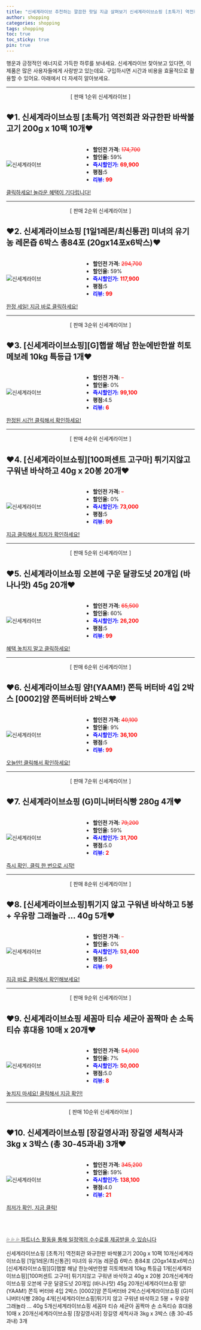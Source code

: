 ```yaml
---
title: "신세계라이브 추천하는 깔끔한 핫딜 지금 살펴보기 신세계라이브쇼핑 [초특가] 역전회관 와규한판 바싹불고기"
author: shopping
categories: shopping
tags: shopping
toc: true
toc_sticky: true
pin: true
---
```

행운과 긍정적인 에너지로 가득한 하루를 보내세요. 신세계라이브 찾아보고 있다면, 이 제품은 많은 사용자들에게 사랑받고 있는데요. 구입하시면 시간과 비용을 효율적으로 활용할 수 있어요. 아래에서 더 자세히 알아보세요.

---
<p class="toplist" style="margin: 0 auto; display: block; width: fit-content;">[ 판매 1순위 신세계라이브 ]</p>

<h2><strong>❤️1. 신세계라이브쇼핑 [초특가] 역전회관 와규한판 바싹불고기 200g x 10팩 10개❤️</strong></h2>

<div style="display: flex; align-items: center;">
    <div style="flex: 0.4;">
        <img src="https://thumbnail6.coupangcdn.com/thumbnails/remote/230x230ex/image/vendor_inventory/b084/e441afb971583d0641f949a5376d8e34885dca9060757dc2b263098d183f.jpg" alt="신세계라이브" style="max-width: 100%;">
    </div>
    <div style="flex: 0.6; margin-left: 10px;">
        <ul>
            <li><strong>할인전 가격:</strong> <del style="color: red;">174,700</del></li>
            <li><strong>할인율:</strong> 59%</li>
            <li><span style='color:blue'><strong>즉시할인가:</strong></span> <span style='color:red'><strong>69,900</strong></span></li>
            <li><strong>평점:</strong>5</li>
            <li><span style='color:blue'><strong>리뷰:</strong></span> <span style='color:red'><strong>99</strong></span></li>
        </ul>
    </div>
</div>
<div class="center">
    <a href="https://William4Davisa.github.io?lptag=AF9450613&subid=githubio&pageKey=8231795173&traceid=V0-153&itemId=23692808948&vendorItemId=90717943922" class="myButton">
        클릭하세요! 놀라운 혜택이 기다립니다!
    </a>
</div>


---
<p class="toplist" style="margin: 0 auto; display: block; width: fit-content;">[ 판매 2순위 신세계라이브 ]</p>

<h2><strong>❤️2. 신세계라이브쇼핑 [1일1레몬/최신통관] 미녀의 유기농 레몬즙 6박스 총84포 (20gx14포x6박스)❤️</strong></h2>

<div style="display: flex; align-items: center;">
    <div style="flex: 0.4;">
        <img src="https://thumbnail7.coupangcdn.com/thumbnails/remote/230x230ex/image/vendor_inventory/ea36/3fa505c0331d2caeb1972e0b65ca3cbc10e4ce14d4499c62992e11656fb9.jpg" alt="신세계라이브" style="max-width: 100%;">
    </div>
    <div style="flex: 0.6; margin-left: 10px;">
        <ul>
            <li><strong>할인전 가격:</strong> <del style="color: red;">294,700</del></li>
            <li><strong>할인율:</strong> 59%</li>
            <li><span style='color:blue'><strong>즉시할인가:</strong></span> <span style='color:red'><strong>117,900</strong></span></li>
            <li><strong>평점:</strong>5</li>
            <li><span style='color:blue'><strong>리뷰:</strong></span> <span style='color:red'><strong>99</strong></span></li>
        </ul>
    </div>
</div>
<div class="center">
    <a href="https://William4Davisa.github.io?lptag=AF9450613&subid=githubio&pageKey=8246410057&traceid=V0-153&itemId=23734912604&vendorItemId=90759654098" class="myButton">
        한정 세일! 지금 바로 클릭하세요!
    </a>
</div>


---
<p class="toplist" style="margin: 0 auto; display: block; width: fit-content;">[ 판매 3순위 신세계라이브 ]</p>

<h2><strong>❤️3. [신세계라이브쇼핑][G]햅쌀 해남 한눈에반한쌀 히토메보레 10kg 특등급 1개❤️</strong></h2>

<div style="display: flex; align-items: center;">
    <div style="flex: 0.4;">
        <img src="https://thumbnail7.coupangcdn.com/thumbnails/remote/230x230ex/image/vendor_inventory/b0db/09c46cc7ef0135af2ef60a8dda5388db82ab235c51da4cdf9517552c2568.jpg" alt="신세계라이브" style="max-width: 100%;">
    </div>
    <div style="flex: 0.6; margin-left: 10px;">
        <ul>
            <li><strong>할인전 가격:</strong> <del style="color: red;">-</del></li>
            <li><strong>할인율:</strong> 0%</li>
            <li><span style='color:blue'><strong>즉시할인가:</strong></span> <span style='color:red'><strong>99,100</strong></span></li>
            <li><strong>평점:</strong>4.5</li>
            <li><span style='color:blue'><strong>리뷰:</strong></span> <span style='color:red'><strong>6</strong></span></li>
        </ul>
    </div>
</div>
<div class="center">
    <a href="https://William4Davisa.github.io?lptag=AF9450613&subid=githubio&pageKey=7635413190&traceid=V0-153&itemId=20630907880&vendorItemId=87813026214" class="myButton">
        한정된 시간! 클릭해서 확인하세요!
    </a>
</div>


---
<p class="toplist" style="margin: 0 auto; display: block; width: fit-content;">[ 판매 4순위 신세계라이브 ]</p>

<h2><strong>❤️4. [신세계라이브쇼핑][100퍼센트 고구마] 튀기지않고 구워낸 바삭하고 40g x 20봉 20개❤️</strong></h2>

<div style="display: flex; align-items: center;">
    <div style="flex: 0.4;">
        <img src="https://thumbnail10.coupangcdn.com/thumbnails/remote/230x230ex/image/vendor_inventory/5abe/6ac9bb5a26ac9e122e6fe97559dc7ca75fb5cbdbab42ef4d8f311361e01f.jpg" alt="신세계라이브" style="max-width: 100%;">
    </div>
    <div style="flex: 0.6; margin-left: 10px;">
        <ul>
            <li><strong>할인전 가격:</strong> <del style="color: red;">-</del></li>
            <li><strong>할인율:</strong> 0%</li>
            <li><span style='color:blue'><strong>즉시할인가:</strong></span> <span style='color:red'><strong>73,000</strong></span></li>
            <li><strong>평점:</strong>5</li>
            <li><span style='color:blue'><strong>리뷰:</strong></span> <span style='color:red'><strong>99</strong></span></li>
        </ul>
    </div>
</div>
<div class="center">
    <a href="https://William4Davisa.github.io?lptag=AF9450613&subid=githubio&pageKey=8192904420&traceid=V0-153&itemId=23453043074&vendorItemId=90747078861" class="myButton">
        지금 클릭해서 최저가 확인하세요!
    </a>
</div>


---
<p class="toplist" style="margin: 0 auto; display: block; width: fit-content;">[ 판매 5순위 신세계라이브 ]</p>

<h2><strong>❤️5. 신세계라이브쇼핑 오븐에 구운 달광도넛 20개입 (바나나맛) 45g 20개❤️</strong></h2>

<div style="display: flex; align-items: center;">
    <div style="flex: 0.4;">
        <img src="https://thumbnail6.coupangcdn.com/thumbnails/remote/230x230ex/image/vendor_inventory/9271/10084f9fe5628ed09929bf4d49886cab8a6ca77264ac0441e90fc06e18c1.jpg" alt="신세계라이브" style="max-width: 100%;">
    </div>
    <div style="flex: 0.6; margin-left: 10px;">
        <ul>
            <li><strong>할인전 가격:</strong> <del style="color: red;">65,500</del></li>
            <li><strong>할인율:</strong> 60%</li>
            <li><span style='color:blue'><strong>즉시할인가:</strong></span> <span style='color:red'><strong>26,200</strong></span></li>
            <li><strong>평점:</strong>5</li>
            <li><span style='color:blue'><strong>리뷰:</strong></span> <span style='color:red'><strong>99</strong></span></li>
        </ul>
    </div>
</div>
<div class="center">
    <a href="https://William4Davisa.github.io?lptag=AF9450613&subid=githubio&pageKey=8246714578&traceid=V0-153&itemId=21625021101&vendorItemId=88676044931" class="myButton">
        혜택 놓치지 말고 클릭하세요!
    </a>
</div>


---
<p class="toplist" style="margin: 0 auto; display: block; width: fit-content;">[ 판매 6순위 신세계라이브 ]</p>

<h2><strong>❤️6. 신세계라이브쇼핑 얌!(YAAM!) 쫀득 버터바 4입 2박스 [0002]얌 쫀득버터바 2박스❤️</strong></h2>

<div style="display: flex; align-items: center;">
    <div style="flex: 0.4;">
        <img src="https://thumbnail8.coupangcdn.com/thumbnails/remote/230x230ex/image/vendor_inventory/5960/2801e3d84410bbca9922badeab38a9cd21cb8fee815a7f5b56bb2341a133.jpg" alt="신세계라이브" style="max-width: 100%;">
    </div>
    <div style="flex: 0.6; margin-left: 10px;">
        <ul>
            <li><strong>할인전 가격:</strong> <del style="color: red;">40,100</del></li>
            <li><strong>할인율:</strong> 9%</li>
            <li><span style='color:blue'><strong>즉시할인가:</strong></span> <span style='color:red'><strong>36,100</strong></span></li>
            <li><strong>평점:</strong>5</li>
            <li><span style='color:blue'><strong>리뷰:</strong></span> <span style='color:red'><strong>99</strong></span></li>
        </ul>
    </div>
</div>
<div class="center">
    <a href="https://William4Davisa.github.io?lptag=AF9450613&subid=githubio&pageKey=8002110361&traceid=V0-153&itemId=22738282267&vendorItemId=90243791158" class="myButton">
        오늘만! 클릭해서 확인하세요!
    </a>
</div>


---
<p class="toplist" style="margin: 0 auto; display: block; width: fit-content;">[ 판매 7순위 신세계라이브 ]</p>

<h2><strong>❤️7. 신세계라이브쇼핑 (G)미니버터식빵 280g 4개❤️</strong></h2>

<div style="display: flex; align-items: center;">
    <div style="flex: 0.4;">
        <img src="https://thumbnail8.coupangcdn.com/thumbnails/remote/230x230ex/image/vendor_inventory/5666/3c0d22bbc4b31cd801e8d8fdeeb9824756dac74fe3f91e1e0a4b697c9d53.jpg" alt="신세계라이브" style="max-width: 100%;">
    </div>
    <div style="flex: 0.6; margin-left: 10px;">
        <ul>
            <li><strong>할인전 가격:</strong> <del style="color: red;">79,200</del></li>
            <li><strong>할인율:</strong> 59%</li>
            <li><span style='color:blue'><strong>즉시할인가:</strong></span> <span style='color:red'><strong>31,700</strong></span></li>
            <li><strong>평점:</strong>5.0</li>
            <li><span style='color:blue'><strong>리뷰:</strong></span> <span style='color:red'><strong>2</strong></span></li>
        </ul>
    </div>
</div>
<div class="center">
    <a href="https://William4Davisa.github.io?lptag=AF9450613&subid=githubio&pageKey=7196601436&traceid=V0-153&itemId=18181061843&vendorItemId=88362281739" class="myButton">
        즉시 확인, 클릭 한 번으로 시작!
    </a>
</div>


---
<p class="toplist" style="margin: 0 auto; display: block; width: fit-content;">[ 판매 8순위 신세계라이브 ]</p>

<h2><strong>❤️8. [신세계라이브쇼핑]튀기지 않고 구워낸 바삭하고 5봉 + 우유랑 그래놀라 ... 40g 5개❤️</strong></h2>

<div style="display: flex; align-items: center;">
    <div style="flex: 0.4;">
        <img src="https://thumbnail10.coupangcdn.com/thumbnails/remote/230x230ex/image/vendor_inventory/a429/28ea52064ae6989ed7f035992eb71049290a1a7fe4fad413937e12afbdf5.jpg" alt="신세계라이브" style="max-width: 100%;">
    </div>
    <div style="flex: 0.6; margin-left: 10px;">
        <ul>
            <li><strong>할인전 가격:</strong> <del style="color: red;">-</del></li>
            <li><strong>할인율:</strong> 0%</li>
            <li><span style='color:blue'><strong>즉시할인가:</strong></span> <span style='color:red'><strong>53,400</strong></span></li>
            <li><strong>평점:</strong>5</li>
            <li><span style='color:blue'><strong>리뷰:</strong></span> <span style='color:red'><strong>99</strong></span></li>
        </ul>
    </div>
</div>
<div class="center">
    <a href="https://William4Davisa.github.io?lptag=AF9450613&subid=githubio&pageKey=7064142611&traceid=V0-153&itemId=21687842528&vendorItemId=88804972999" class="myButton">
        지금 바로 클릭해서 확인해보세요!
    </a>
</div>


---
<p class="toplist" style="margin: 0 auto; display: block; width: fit-content;">[ 판매 9순위 신세계라이브 ]</p>

<h2><strong>❤️9. 신세계라이브쇼핑 세꼼마 티슈 세균아 꼼짝마 손 소독티슈 휴대용 10매 x 20개❤️</strong></h2>

<div style="display: flex; align-items: center;">
    <div style="flex: 0.4;">
        <img src="https://thumbnail10.coupangcdn.com/thumbnails/remote/230x230ex/image/vendor_inventory/fbac/a6197a3eb337856fcad3edad8da19ba63de2bf303e83a7214593010e5f54.jpg" alt="신세계라이브" style="max-width: 100%;">
    </div>
    <div style="flex: 0.6; margin-left: 10px;">
        <ul>
            <li><strong>할인전 가격:</strong> <del style="color: red;">54,000</del></li>
            <li><strong>할인율:</strong> 7%</li>
            <li><span style='color:blue'><strong>즉시할인가:</strong></span> <span style='color:red'><strong>50,000</strong></span></li>
            <li><strong>평점:</strong>5.0</li>
            <li><span style='color:blue'><strong>리뷰:</strong></span> <span style='color:red'><strong>8</strong></span></li>
        </ul>
    </div>
</div>
<div class="center">
    <a href="https://William4Davisa.github.io?lptag=AF9450613&subid=githubio&pageKey=7850995083&traceid=V0-153&itemId=21260421776&vendorItemId=88367950095" class="myButton">
        놓치지 마세요! 클릭해서 지금 확인!
    </a>
</div>


---
<p class="toplist" style="margin: 0 auto; display: block; width: fit-content;">[ 판매 10순위 신세계라이브 ]</p>

<h2><strong>❤️10. 신세계라이브쇼핑 [장길영사과] 장길영 세척사과 3kg x 3박스 (총 30-45과내) 3개❤️</strong></h2>

<div style="display: flex; align-items: center;">
    <div style="flex: 0.4;">
        <img src="https://thumbnail10.coupangcdn.com/thumbnails/remote/230x230ex/image/vendor_inventory/78ce/f988b538ac978f487893ddd85ccc39f034a0fabe00fdddd20d6553c4f56f.jpg" alt="신세계라이브" style="max-width: 100%;">
    </div>
    <div style="flex: 0.6; margin-left: 10px;">
        <ul>
            <li><strong>할인전 가격:</strong> <del style="color: red;">345,200</del></li>
            <li><strong>할인율:</strong> 59%</li>
            <li><span style='color:blue'><strong>즉시할인가:</strong></span> <span style='color:red'><strong>138,100</strong></span></li>
            <li><strong>평점:</strong>4.0</li>
            <li><span style='color:blue'><strong>리뷰:</strong></span> <span style='color:red'><strong>21</strong></span></li>
        </ul>
    </div>
</div>
<div class="center">
    <a href="https://William4Davisa.github.io?lptag=AF9450613&subid=githubio&pageKey=8248638824&traceid=V0-153&itemId=11993366951&vendorItemId=90755133643" class="myButton">
        최저가 확인, 지금 클릭!
    </a>
</div>

<br><br><br>[💦 💦 💦 파트너스 활동을 통해 일정액의 수수료를 제공받을 수 있습니다](https://link.coupang.com/a/bcpT2c)<br><br>신세계라이브쇼핑 [초특가] 역전회관 와규한판 바싹불고기 200g x 10팩 10개신세계라이브쇼핑 [1일1레몬/최신통관] 미녀의 유기농 레몬즙 6박스 총84포 (20gx14포x6박스)[신세계라이브쇼핑][G]햅쌀 해남 한눈에반한쌀 히토메보레 10kg 특등급 1개[신세계라이브쇼핑][100퍼센트 고구마] 튀기지않고 구워낸 바삭하고 40g x 20봉 20개신세계라이브쇼핑 오븐에 구운 달광도넛 20개입 (바나나맛) 45g 20개신세계라이브쇼핑 얌!(YAAM!) 쫀득 버터바 4입 2박스 [0002]얌 쫀득버터바 2박스신세계라이브쇼핑 (G)미니버터식빵 280g 4개[신세계라이브쇼핑]튀기지 않고 구워낸 바삭하고 5봉 + 우유랑 그래놀라 ... 40g 5개신세계라이브쇼핑 세꼼마 티슈 세균아 꼼짝마 손 소독티슈 휴대용 10매 x 20개신세계라이브쇼핑 [장길영사과] 장길영 세척사과 3kg x 3박스 (총 30-45과내) 3개